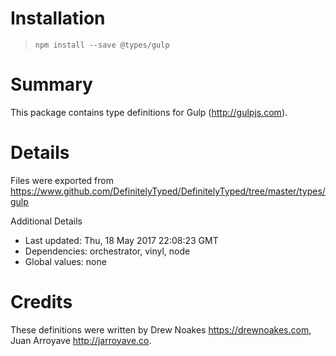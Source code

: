 # Installation
> `npm install --save @types/gulp`

# Summary
This package contains type definitions for Gulp (http://gulpjs.com).

# Details
Files were exported from https://www.github.com/DefinitelyTyped/DefinitelyTyped/tree/master/types/gulp

Additional Details
 * Last updated: Thu, 18 May 2017 22:08:23 GMT
 * Dependencies: orchestrator, vinyl, node
 * Global values: none

# Credits
These definitions were written by Drew Noakes <https://drewnoakes.com>, Juan Arroyave <http://jarroyave.co>.
